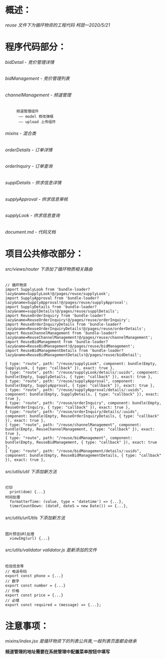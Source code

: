 # **概述：**
 _reuse 文件下为循环物资的工程代码_  _柯昆—2020/5/21_
 
# **程序代码部分：**

######   bidDetail -  竞价管理详情
######   bidManagement -  竞价管理列表
######   channelManagement -  频道管理
         频道管理组件
          —— model 修改弹框
          —— upload 上传组件
######   mixins -  混合类
######   orderDetails -  订单详情
######   orderInquiry -  订单查询
######   supplDetails -  供求信息详情
######   supplyApproval -  供求信息审核
######   supplyLook -  供求信息查询
######   document.md -  代码文档

# **项目公共修改部分：**

###### src/views/router 下添加了循环物质相关路由
```
// 循环物资
import SupplyLook from 'bundle-loader?lazy&name=SupplyLook!@/pages/reuse/supplyLook';
import SupplyApproval from 'bundle-loader?lazy&name=SupplyApproval!@/pages/reuse/supplyApproval';
import SupplyDetails from 'bundle-loader?lazy&name=supplDetails!@/pages/reuse/supplDetails';
import ReuseOrderInquiry from 'bundle-loader?lazy&name=ReuseOrderInquiry!@/pages/reuse/orderInquiry';
import ReuseOrderInquiryDetails from 'bundle-loader?lazy&name=ReuseOrderInquiryDetails!@/pages/reuse/orderDetails';
import ReuseChannelManagement from 'bundle-loader?lazy&name=ReuseChannelManagement!@/pages/reuse/channelManagement';
import ReuseBidManagement from 'bundle-loader?lazy&name=ReuseBidManagement!@/pages/reuse/bidManagement';
import ReuseBidManagementDetails from 'bundle-loader?lazy&name=ReuseBidManagementDetails!@/pages/reuse/bidDetail';

{ type: "route", path: "/reuse/supplyLook", component: bundle(Empty, SupplyLook, { type: "callback" }), exact: true },
{ type: "route", path: "/reuse/supplyLook/details/:uuids", component: bundle(Empty, SupplyDetails, { type: "callback" }), exact: true },
{ type: "route", path: "/reuse/supplyApproval", component: bundle(Empty, SupplyApproval, { type: "callback" }), exact: true },
{ type: "route", path: "/reuse/supplyApproval/details/:uuids", component: bundle(Empty, SupplyDetails, { type: "callback" }), exact: true },
{ type: "route", path: "/reuse/orderInquiry", component: bundle(Empty, ReuseOrderInquiry, { type: "callback" }), exact: true },
{ type: "route", path: "/reuse/orderInquiry/details/:uuids", component: bundle(Empty, ReuseOrderInquiryDetails, { type: "callback" }), exact: true },
{ type: "route", path: "/reuse/channelManagement", component: bundle(Empty, ReuseChannelManagement, { type: "callback" }), exact: true },
{ type: "route", path: "/reuse/bidManagement", component: bundle(Empty, ReuseBidManagement, { type: "callback" }), exact: true },
{ type: "route", path: "/reuse/bidManagement/details/:uuids", component: bundle(Empty, ReuseBidManagementDetails, { type: "callback" }), exact: true },
```
###### src/utils/util 下添加新方法
```
打印
  print(dom) {...}
时间处理
  formatterTime: (value, type = 'datetime') => {...},
  timerCountDown: (dateF, dateS = new Date()) => {...},
```
###### src/utils/urlUtils 下添加新方法
```
图片预览URl处理
  viewImg(url) {...}
```
###### src/utils/validator validator.js 是新添加的文件 
```
检验信息等
// 电话号码
export const phone = {...}
// 数字
export const number = {...}
// 价格
export const price = {...}
// 必填
export const required = (message) => {...};
```
# **注意事项：**
_mixins/index.jsx 是循环物资下的列表公共类,一般列表页面都会继承_

**频道管理的地址需要在系统管理中配置菜单按钮中填写**
